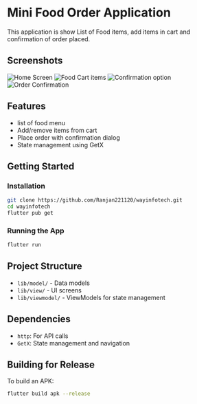 # Mini Food Order Application

This application is show List of Food items, add items in cart and confirmation of order placed.

## Screenshots

![Home Screen](screenshots/1.jpg)
![Food Cart items](screenshots/2.jpg)
![Confirmation option](screenshots/3.jpg)
![Order Confirmation](screenshots/4.jpg)



## Features

- list of food menu
- Add/remove items from cart
- Place order with confirmation dialog
- State management using GetX

## Getting Started

### Installation

```bash
git clone https://github.com/Ranjan221120/wayinfotech.git
cd wayinfotech
flutter pub get
```

### Running the App

```bash
flutter run
```

## Project Structure

- `lib/model/` - Data models
- `lib/view/` - UI screens
- `lib/viewmodel/` - ViewModels for state management

## Dependencies

- `http`: For API calls
- `GetX`: State management and navigation

## Building for Release

To build an APK:
```bash
flutter build apk --release
```
